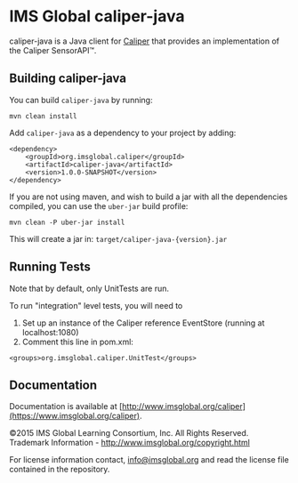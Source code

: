 IMS Global caliper-java
==============

caliper-java is a Java client for [Caliper](http://www.imsglobal.org) that provides an implementation of the Caliper SensorAPI™.

## Building caliper-java

You can build `caliper-java` by running:
```
mvn clean install
```

Add `caliper-java` as a dependency to your project by adding:
```
<dependency>
    <groupId>org.imsglobal.caliper</groupId>
    <artifactId>caliper-java</artifactId>
    <version>1.0.0-SNAPSHOT</version>
</dependency>
```

If you are not using maven, and wish to build a jar with all the dependencies compiled, you can use the `uber-jar` build profile:
```
mvn clean -P uber-jar install
```
This will create a jar in: `target/caliper-java-{version}.jar`

## Running Tests

Note that by default, only UnitTests are run.

To run "integration" level tests, you will need to

1. Set up an instance of the Caliper reference EventStore (running at localhost:1080)
2. Comment this line in pom.xml:  
```
<groups>org.imsglobal.caliper.UnitTest</groups>
```

## Documentation

Documentation is available at [http://www.imsglobal.org/caliper](https://www.imsglobal.org/caliper).

©2015 IMS Global Learning Consortium, Inc. All Rights Reserved.  
Trademark Information - http://www.imsglobal.org/copyright.html

For license information contact, info@imsglobal.org and read the license file contained in the repository.